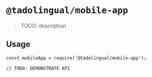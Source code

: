 # `@tadolingual/mobile-app`

> TODO: description

## Usage

```
const mobileApp = require('@tadolingual/mobile-app');

// TODO: DEMONSTRATE API
```

